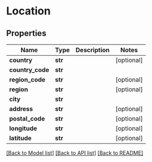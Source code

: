 # Location

## Properties
Name | Type | Description | Notes
------------ | ------------- | ------------- | -------------
**country** | **str** |  | [optional] 
**country_code** | **str** |  | 
**region_code** | **str** |  | [optional] 
**region** | **str** |  | [optional] 
**city** | **str** |  | 
**address** | **str** |  | [optional] 
**postal_code** | **str** |  | [optional] 
**longitude** | **str** |  | [optional] 
**latitude** | **str** |  | [optional] 

[[Back to Model list]](../README.md#documentation-for-models) [[Back to API list]](../README.md#documentation-for-api-endpoints) [[Back to README]](../README.md)


